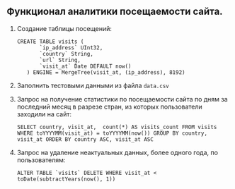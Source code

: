 ## Функционал аналитики посещаемости сайта.

1) Создание таблицы посещений:

    ```clickhouse
    CREATE TABLE visits (
           `ip_address` UInt32,
           `country` String,
           `url` String,
           `visit_at` Date DEFAULT now()
       ) ENGINE = MergeTree(visit_at, (ip_address), 8192)
    ```
   
2) Заполнить тестовыми данными из файла `data.csv`
3) Запрос на получение статистики по посещаемости сайта по дням за последний месяц в разрезе стран, из которых пользователи заходили на сайт:
    ```clickhouse
    SELECT country, visit_at,  count(*) AS visits_count FROM visits WHERE toYYYYMM(visit_at) = toYYYYMM(now()) GROUP BY country, visit_at ORDER BY country ASC, visit_at ASC
    ```
4) Запрос на удаление неактуальных данных, более одного года, по пользователям:
    ```clickhouse
   ALTER TABLE `visits` DELETE WHERE visit_at < toDate(subtractYears(now(), 1))
    ```
